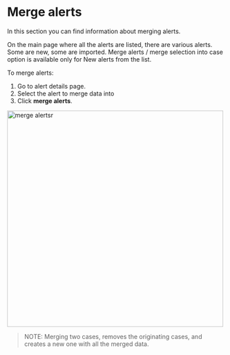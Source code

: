 # Merge alerts

In this section you can find information about merging alerts. 

On the main page where all the alerts are listed, there are various alerts. Some are new, some are imported. Merge alerts / merge selection into case option is available only for New alerts from the list. 

To merge alerts:

1. Go to alert details page.
1. Select the alert to merge data into
1. Click **merge alerts**.

<img src="/thehive/images/user-guides/analyst-corner/alerts/merge-alerts.png" alt="merge alertsr" width="500" height="500"/>

> NOTE: Merging two cases, removes the originating cases, and creates a new one with all the merged data.